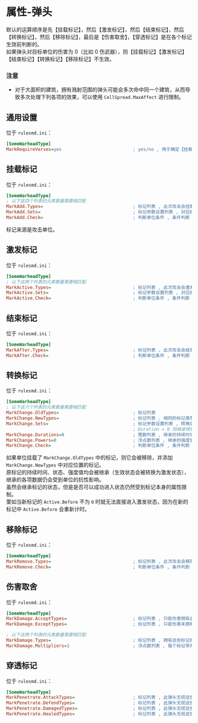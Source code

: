 # 属性-弹头

默认的运算顺序是先【挂载标记】，然后【激发标记】，然后【结束标记】，然后【转换标记】，然后【移除标记】，最后是【伤害取舍】，【穿透标记】是在各个标记生效前判断的。  
如果弹头对目标单位的伤害为 0（比如 0 伤武器），则【挂载标记】【激发标记】【结束标记】【转换标记】【移除标记】不生效。

### 注意

* 对于大面积的建筑，拥有溅射范围的弹头可能会多次命中同一个建筑，从而导致多次处理下列各项的效果，可以使用 `CellSpread.MaxAffect` 进行限制。



## 通用设置

位于 `rulesmd.ini`：

```ini
[SomeWarheadType]
MarkRequireVerses=yes                           ; yes/no , 用于确定【挂载标记】【激发标记】【结束标记】【转换标记】【移除标记】是否能影响护甲 0% 的单位 , yes = 不能影响 , 默认值是 yes
```



## 挂载标记

位于 `rulesmd.ini`：

```ini
[SomeWarheadType]
; 以下这四个列表的元素数量需要相匹配
MarkAdd.Types=                                  ; 标记列表 , 此次攻击会挂载这些标记 , 如果已有指定标记则会延长持续时间 (单纯延长持续时间并不会改变标记的状态)
MarkAdd.Sets=                                   ; 标记参数设置列表 , 对应的标记在挂载时会合并此设置 , 不设置则使用标记的默认值 , 默认值是 None (即无标记参数设置 , 不区分大小写)
MarkAdd.Check=                                  ; 判断单位条件 , 条件判断 , 需要满足所有的条件
```

标记来源是攻击单位。



## 激发标记

位于 `rulesmd.ini`：

```ini
[SomeWarheadType]
; 以下这两个列表的元素数量需要相匹配
MarkActive.Types=                               ; 标记列表 , 此次攻击会激发这些标记
MarkActive.Sets=                                ; 标记参数设置列表 , 对应的标记在激发时会合并此设置 , 不设置则无法获得强度值 (什么都不做) , 默认值是 None (即无标记参数设置 , 不区分大小写)
MarkActive.Check=                               ; 判断单位条件 , 条件判断 , 需要满足所有的条件
```



## 结束标记

位于 `rulesmd.ini`：

```ini
[SomeWarheadType]
MarkAfter.Types=                                ; 标记列表 , 此次攻击会结束这些标记 (提前结束激发并尝试进入结束状态 , 挂载状态的标记也会被结束)
MarkAfter.Check=                                ; 判断单位条件 , 条件判断 , 需要满足所有的条件
```



## 转换标记

位于 `rulesmd.ini`：

```ini
[SomeWarheadType]
; 以下这六个列表的元素数量需要相匹配
MarkChange.OldTypes=                            ; 标记列表
MarkChange.NewTypes=                            ; 标记列表 , 相同的标记类型无法转换
MarkChange.Sets=                                ; 标记参数设置列表 , 转换后的标记在挂载时会合并此设置 , 默认值是 None (即无标记参数设置 , 不区分大小写)
                                                ; Duration = 0 则继承转换前标记的持续时间 , Power = 0 则继承转换前标记的强度值 (不设置则强制继承)
MarkChange.Durations=0                          ; 整数列表 , 继承的持续时间会增加此值 , 负数倒扣持续时间 , 使用标记的默认值时此项无效 , 默认值是 0 , 单位 : 帧
MarkChange.Powers=0                             ; 浮点数列表 , 继承的强度值会额外增加此值 , 负数倒扣强度值 , 默认值是 0 , 单位 : 点
MarkChange.Check=                               ; 判断单位条件 , 条件判断 , 需要满足所有的条件
```

如果单位挂载了 `MarkChange.OldTypes` 中的标记，则它会被移除，并添加 `MarkChange.NewTypes` 中对应位置的标记。  
原标记的持续时间、状态、强度值均会被继承（生效状态会被转换为激发状态），继承的各项数据仍会受到单位的抗性影响。  
虽然会继承标记的状态，但是是否可以成功进入状态仍然受到标记本身的属性限制。  
栗如当新标记的 `Active.Before` 不为 `0` 时就无法直接进入激发状态，因为在新的标记中 `Active.Before` 会重新计时。



## 移除标记

位于 `rulesmd.ini`：

```ini
[SomeWarheadType]
MarkRemove.Types=                               ; 标记列表 , 此次攻击会移除这些标记
MarkRemove.Check=                               ; 判断单位条件 , 条件判断 , 需要满足所有的条件
```



## 伤害取舍

位于 `rulesmd.ini`：

```ini
[SomeWarheadType]
MarkDamage.AcceptTypes=                         ; 标记列表 , 只能伤害拥有此标记的单位 , 仅限于常规伤害 (无法伤害不等于无法瞄准) , 不写或留空表示允许任意标记
MarkDamage.ExceptTypes=                         ; 标记列表 , 只能伤害未拥有此标记的单位 , 仅限于常规伤害 (无法伤害不等于无法瞄准) , 如果两个列表都设置了就必须同时满足两个列表才能造成伤害

; 以下这两个列表的元素数量需要相匹配
MarkDamage.Types=                               ; 标记列表 , 拥有这些标记的单位会额外处理伤害 , 仅限于常规伤害
MarkDamage.Multipliers=1                        ; 浮点数列表 , 每个标记带来的伤害倍率 , 多个标记彼此相乘 , 0 ~ 1 表示伤害降低 , 大于 1 表示伤害提升 , 不能小于 0 , 默认值是 1
```



## 穿透标记

位于 `rulesmd.ini`：

```ini
[SomeWarheadType]
MarkPenetrate.AttackTypes=                      ; 标记列表 , 此弹头无视这些标记在【攻击处理阶段】的效果 (影响攻击者的标记) , 写 <All> 表示对所有标记生效 (不区分大小写) , 不写或留空表示不应用此效果 , 默认值是 空
MarkPenetrate.DefendTypes=                      ; 标记列表 , 此弹头无视这些标记在【防御处理阶段】的效果 (影响被击者的标记) , 写 <All> 表示对所有标记生效 (不区分大小写) , 不写或留空表示不应用此效果 , 默认值是 空
MarkPenetrate.DamagedTypes=                     ; 标记列表 , 此弹头无视这些标记在【受伤处理阶段】的效果 (影响被击者的标记) , 写 <All> 表示对所有标记生效 (不区分大小写) , 不写或留空表示不应用此效果 , 默认值是 空
MarkPenetrate.HealedTypes=                      ; 标记列表 , 此弹头无视这些标记在【治疗处理阶段】的效果 (影响被击者的标记) , 写 <All> 表示对所有标记生效 (不区分大小写) , 不写或留空表示不应用此效果 , 默认值是 空
```